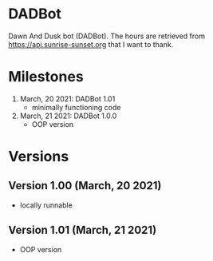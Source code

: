 # DADBot

Dawn And Dusk bot (DADBot).
The hours are retrieved from https://api.sunrise-sunset.org that I want to thank.

# Milestones
1. March, 20 2021: DADBot 1.01
   - minimally functioning code
2. March, 21 2021: DADBot 1.0.0
   - OOP version

# Versions
## Version 1.00 (March, 20 2021)
- locally runnable
## Version 1.01 (March, 21 2021)
- OOP version
